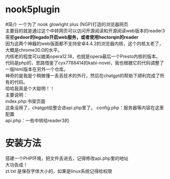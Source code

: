 # nook5plugin
#简介
一个为了 nook glowlight plus (NGP)打造的浏览器网页  
主要目的就是通过这个中转网页可以访问开源阅读和开源阅读web版本的reader3  
需要**gedoor的legado开启web服务，或者使用hectorqin的reader**  
因为这两个神器的web版面都不支持安卓4.4.2的浏览器内核，这个内核太老了，大概是chrome30.0的水平。  
内核老的程度可以媲美opera12.18，也就是opera最后一个Presto内核的版本。  
代码是php的，思路借鉴了cyx7788414的kabi-novel，我也根据它的代码调整了一版html版本在另外一个仓库。  
神奇的是我是个稍微懂一丢丢技术的外行，然后在chatgpt的帮助下顺利完成了所有的代码。  
哈哈我真是个大聪明！！  
主要说明：  
index.php:书架页面  
这条没用了，chatgpt给整合进api.php里了。     config.php：服务器等内容在这里配置  
api.php：一些中转给reader3的  
# 安装方法  
搭建一个PHP环境，把文件丢进去，记得修改api.php里的地址  
大功告成！  
zt.txt 是保存字体大小的，如果是linux系统记得给权限
